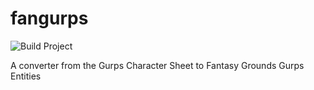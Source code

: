 # fangurps
![Build Project](https://github.com/YgorCastor/fangurps/workflows/Build%20Project/badge.svg?branch=master)

A converter from the Gurps Character Sheet to Fantasy Grounds Gurps Entities
